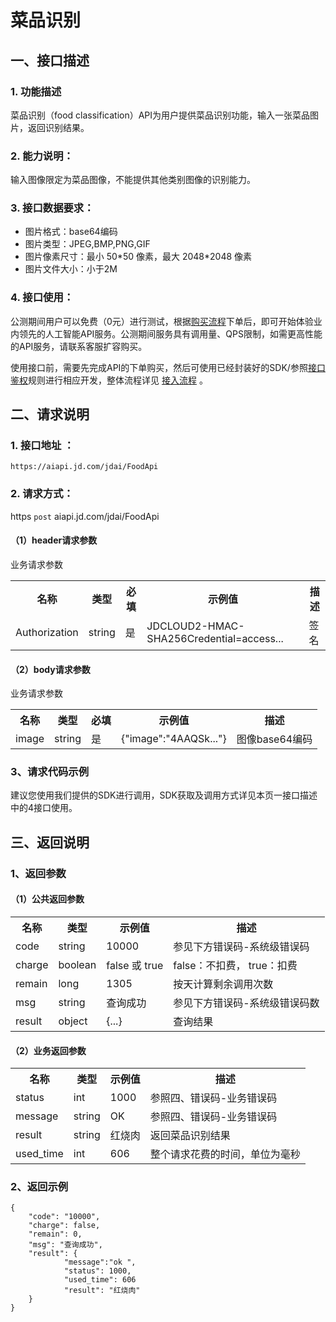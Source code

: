 # 菜品识别


## 一、接口描述 
### 1. 功能描述  
菜品识别（food classification）API为用户提供菜品识别功能，输入一张菜品图片，返回识别结果。

### 2. 能力说明：   
输入图像限定为菜品图像，不能提供其他类别图像的识别能力。

### 3. 接口数据要求：  
- 图片格式：base64编码
- 图片类型：JPEG,BMP,PNG,GIF
- 图片像素尺寸：最小 50\*50 像素，最大 2048\*2048 像素
- 图片文件大小：小于2M

### 4. 接口使用： 

公测期间用户可以免费（0元）进行测试，根据[购买流程](https://neuhub.jd.com/ai/api/image/food)下单后，即可开始体验业内领先的人工智能API服务。公测期间服务具有调用量、QPS限制，如需更高性能的API服务，请联系客服扩容购买。

使用接口前，需要先完成API的下单购买，然后可使用已经封装好的SDK/参照[接口鉴权](https://aidoc.jd.com/user/auth.html)规则进行相应开发，整体流程详见   [接入流程](https://aidoc.jd.com/user/flow.html)  。

## 二、请求说明
### 1. 接口地址 ：

```
https://aiapi.jd.com/jdai/FoodApi
```

### 2. 请求方式：  
https `post` aiapi.jd.com/jdai/FoodApi

#### （1）header请求参数
业务请求参数
<table>
   <tr>
      <th>名称</th>
      <th>类型</th>
      <th>必填</th>
      <th>示例值</th>
      <th>描述</th>
   </tr>
   <tr>
      <td>Authorization</td>
      <td>string</td>
      <td>是</td>
      <td>JDCLOUD2-HMAC-SHA256Credential=access...</td>
      <td>签名</td>
   </tr>
</table>


#### （2）body请求参数
业务请求参数
<table>
   <tr>
      <th>名称</th>
      <th>类型</th>
      <th>必填</th>
      <th>示例值</th>
      <th>描述</th>
   </tr>
   <tr>
      <td>image</td>
      <td>string</td>
      <td>是</td>
      <td>{"image":"4AAQSk..."}</td>
      <td>图像base64编码</td>
   </tr>
</table>

### 3、请求代码示例
建议您使用我们提供的SDK进行调用，SDK获取及调用方式详见本页一接口描述中的4接口使用。



## 三、返回说明
### 1、返回参数
#### （1）公共返回参数

<table>
   <tr>
      <th>名称</th>
      <th>类型</th>
      <th>示例值</th>
      <th>描述</th>
   </tr>
   <tr>
      <td>code</td>
      <td>string</td>
      <td>10000</td>
      <td>参见下方错误码-系统级错误码</td>
   </tr>
      <tr>
      <td>charge</td>
      <td>boolean</td>
      <td>false 或 true</td>
      <td>false：不扣费， true：扣费</td>
   </tr>
      <tr>
      <td>remain</td>
      <td>long</td>
      <td>1305</td>
      <td>按天计算剩余调用次数</td>
   </tr>
      </tr>
      <tr>
      <td>msg</td>
      <td>string</td>
      <td>查询成功</td>
      <td>参见下方错误码-系统级错误码数</td>
   </tr>
      </tr>
      <tr>
      <td>result</td>
      <td>object</td>
      <td>{...}</td>
      <td>查询结果</td>
   </tr>
</table>

#### （2）业务返回参数

<table>
   <tr>
      <th>名称</th>
      <th>类型</th>
      <th>示例值</th>
      <th>描述</th>
   </tr>
   <tr>
      <td>status</td>
      <td>int</td>
      <td>1000</td>
      <td>参照四、错误码-业务错误码</td>
   </tr>
   <tr>
      <td>message</td>
      <td>string</td>
      <td>OK</td>
      <td>参照四、错误码-业务错误码</td>
   </tr>
   <tr>
      <td>result</td>
      <td>string</td>
      <td>红烧肉</td>
      <td>返回菜品识别结果</td>
   </tr>
   <tr>
      <td>used_time</td>
      <td>int</td>
      <td>606</td>
      <td>整个请求花费的时间，单位为毫秒</td>
   </tr>
</table>

### 2、返回示例  


```
{
    "code": "10000",
    "charge": false,
    "remain": 0,
    "msg": "查询成功",
    "result": {
   			"message":"ok ",
   			"status": 1000,
   			"used_time": 606 
   			"result": "红烧肉"
    }
}
```
